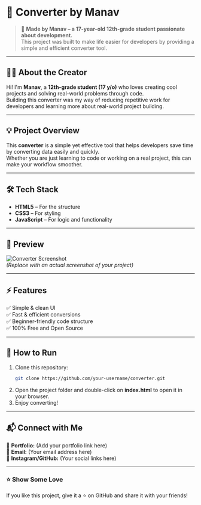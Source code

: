 # 🔄 Converter by Manav  

> 🚀 **Made by Manav – a 17-year-old 12th-grade student passionate about development.**  
> This project was built to make life easier for developers by providing a simple and efficient converter tool.

---

## 🧑‍💻 About the Creator  
Hi! I'm **Manav**, a **12th-grade student (17 y/o)** who loves creating cool projects and solving real-world problems through code.  
Building this converter was my way of reducing repetitive work for developers and learning more about real-world project building.  

---

## 💡 Project Overview  
This **converter** is a simple yet effective tool that helps developers save time by converting data easily and quickly.  
Whether you are just learning to code or working on a real project, this can make your workflow smoother.  

---

## 🛠️ Tech Stack  
- **HTML5** – For the structure  
- **CSS3** – For styling  
- **JavaScript** – For logic and functionality  

---

## 📸 Preview  
![Converter Screenshot](https://via.placeholder.com/800x400?text=Your+Project+Preview)  
*(Replace with an actual screenshot of your project)*

---

## ⚡ Features  
✅ Simple & clean UI  
✅ Fast & efficient conversions  
✅ Beginner-friendly code structure  
✅ 100% Free and Open Source  

---

## 🚀 How to Run  
1. Clone this repository:
   ```bash
   git clone https://github.com/your-username/converter.git
   ```
2. Open the project folder and double-click on **index.html** to open it in your browser.  
3. Enjoy converting!

---

## 📬 Connect with Me  
💼 **Portfolio:** (Add your portfolio link here)  
📧 **Email:** (Your email address here)  
💬 **Instagram/GitHub:** (Your social links here)

---

### ⭐ Show Some Love
If you like this project, give it a ⭐ on GitHub and share it with your friends!
